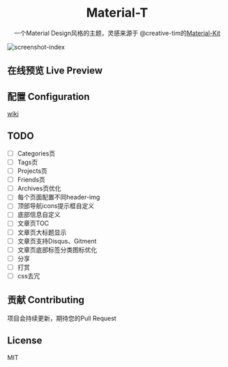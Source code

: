 <h1 align="center">Material-T</h1>

<p align="center">一个Material Design风格的主题，灵感来源于 @creative-tim的<a href="https://github.com/creativetimofficial/material-kit">Material-Kit</a></p>

![screenshot-index](https://github.com/invom/Material-T/raw/master/screenshot-index.png)


## 在线预览 Live Preview



## 配置 Configuration

[wiki](https://github.com/invom/Material-T/wiki)



## TODO

- [ ] Categories页
- [ ] Tags页
- [ ] Projects页
- [ ] Friends页
- [ ] Archives页优化
- [ ] 每个页面配置不同header-img 
- [ ] 顶部导航icons提示框自定义
- [ ] 底部信息自定义
- [ ] 文章页TOC
- [ ] 文章页大标题显示
- [ ] 文章页支持Disqus、Gitment
- [ ] 文章页底部标签分类图标优化
- [ ] 分享
- [ ] 打赏
- [ ] css去冗

## 贡献 Contributing

项目会持续更新，期待您的Pull Request


## License

MIT